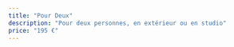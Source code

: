 ```yaml
---
title: "Pour Deux"
description: "Pour deux personnes, en extérieur ou en studio"
price: "195 €"
---
```

